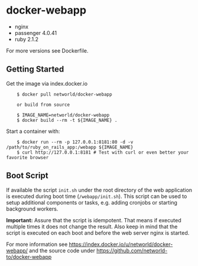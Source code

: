 # docker-webapp

- nginx
- passenger 4.0.41
- ruby 2.1.2

For more versions see Dockerfile.


## Getting Started

Get the image via index.docker.io

        $ docker pull networld/docker-webapp

        or build from source

        $ IMAGE_NAME=networld/docker-webapp
        $ docker build --rm -t ${IMAGE_NAME} .

  Start a container with:

        $ docker run --rm -p 127.0.0.1:8181:80 -d -v /path/to/ruby_on_rails_app:/webapp ${IMAGE_NAME}
        $ curl http://127.0.0.1:8181 # Test with curl or even better your favorite browser


## Boot Script

If available the script `init.sh` under the root directory of the web application is executed during boot time (`/webapp/init.sh`). This script can be used to setup additional components or tasks, e.g. adding cronjobs or starting background workers.

**Important:** Assure that the script is idempotent. That means if executed multiple times it does not change the result. Also keep in mind that the script is executed on each boot and before the web server nginx is started.

For more information see https://index.docker.io/u/networld/docker-webapp/ and
the source code under https://github.com/networld-to/docker-webapp

